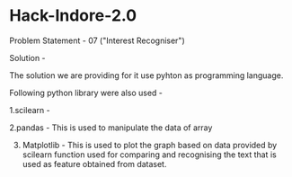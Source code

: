 # Hack-Indore-2.0
Problem Statement - 07 ("Interest Recogniser")

Solution - 

The solution we are providing for it use pyhton as programming language. 

Following python library were also used -
 
 1.scilearn -
 
 2.pandas - This is used to manipulate the data of array
 
 3. Matplotlib - This is used to plot the graph based on data provided by scilearn function used for comparing and recognising the text that is used as feature obtained from dataset.
